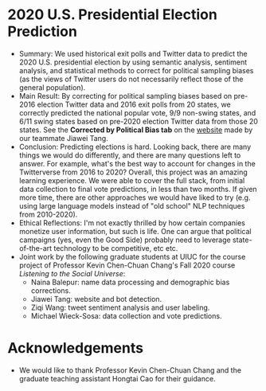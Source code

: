 # 2020 U.S. Presidential Election Prediction
- Summary: We used historical exit polls and Twitter data to predict the 2020 U.S. presidential election by using semantic analysis, sentiment analysis, and statistical methods to correct for political sampling biases (as the views of Twitter users do not necessarily reflect those of the general population).
- Main Result: By correcting for political sampling biases based on pre-2016 election Twitter data and 2016 exit polls from 20 states, we correctly predicted the national popular vote, 9/9 non-swing states, and 6/11 swing states based on pre-2020 election Twitter data from those 20 states. See the **Corrected by Political Bias tab** on the [website](https://jiaweit2.github.io/Election-Prediction/) made by our teammate Jiawei Tang.
- Conclusion: Predicting elections is hard. Looking back, there are many things we would do differently, and there are many questions left to answer. For example, what's the best way to account for changes in the Twitterverse from 2016 to 2020? Overall, this project was an amazing learning experience. We were able to cover the full stack, from initial data collection to final vote predictions, in less than two months. If given more time, there are other approaches we would have liked to try (e.g. using large language models instead of "old school" NLP techniques from 2010-2020).
- Ethical Reflections: I'm not exactly thrilled by how certain companies monetize user information, but such is life. One can argue that political campaigns (yes, even the Good Side) probably need to leverage state-of-the-art technology to be competitive, etc etc. 
- Joint work by the following graduate students at UIUC for the course project of Professor Kevin Chen-Chuan Chang's Fall 2020 course *Listening to the Social Universe*:
  - Naina Balepur: name data processing and demographic bias corrections.
  - Jiawei Tang: website and bot detection.
  - Ziqi Wang: tweet sentiment analysis and user labeling.
  - Michael Wieck-Sosa: data collection and vote predictions.
# Acknowledgements
- We would like to thank Professor Kevin Chen-Chuan Chang and the graduate teaching assistant Hongtai Cao for their guidance.
